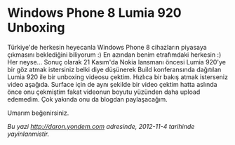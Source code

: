 # Windows Phone 8 Lumia 920 Unboxing
Türkiye'de herkesin heyecanla Windows Phone 8 cihazların piyasaya
çıkmasını beklediğini biliyorum :) En azından benim etrafımdaki herkesin
:) Her neyse... Sonuç olarak 21 Kasım'da Nokia lansmanı öncesi Lumia
920'ye bir göz atmak istersiniz belki diye düşünerek Build konferansında
dağıtılan Lumia 920 ile bir unboxing videosu çektim. Hızlıca bir bakış
atmak isterseniz video aşağıda. Surface için de aynı şekilde bir video
çektim hatta aslında önce onu çekmiştim fakat videonun boyutu yüzünden
daha upload edemedim. Çok yakında onu da blogdan paylaşacağım.

Umarım beğenirsiniz.




*Bu yazi http://daron.yondem.com adresinde, 2012-11-4 tarihinde yayinlanmistir.*
